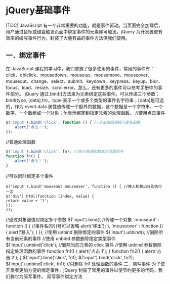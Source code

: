# jQuery基础事件
[TOC]
JavaScript 有一个非常重要的功能，就是事件驱动。当页面完全加载后，用户通过鼠标或键盘触发页面中绑定事件的元素即可触发。jQuery 为开发者更有效率的编写事件行为，封装了大量有益的事件方法供我们使用。
## 一．绑定事件
在 JavaScript 课程的学习中，我们掌握了很多使用的事件，常用的事件有：click、dblclick、mousedown、mouseup、mousemove、mouseover、mouseout、change、select、submit、keydown、keypress、keyup、blur、focus、load、resize、scrollerror。那么，还有更多的事件可以参考手册中的事件部分。
jQuery 通过.bind()方法来为元素绑定这些事件。可以传递三个参数：bind(type, [data],fn)，type 表示一个或多个类型的事件名字符串；[data]是可选的，作为 event.data 属性值传递一个额外的数据，这个数据是一个字符串、一个数字、一个数组或一个对象；fn表示绑定到指定元素的处理函数。
//使用点击事件
```javascript
$('input').bind('click', function () { //点击按钮后执行匿名函数
    alert('点击！');
});
```
//普通处理函数
```javascript
$('input').bind('click', fn); //执行普通函数式无须圆括号
function fn() {
    alert('点击！');
}
```
//可以同时绑定多个事件
```
$('input').bind('mouseout mouseover', function () { //移入和移出分别执行一次
$('div').html(function (index, value) {
return value + '1';
});
});
```
//通过对象键值对绑定多个参数
$('input').bind({ //传递一个对象
'mouseout' : function () { //事件名的引号可以省略
alert('移出');
},
'mouseover' : function () {
alert('移入');
}
});
//使用 unbind 删除绑定的事件
$('input').unbind(); //删除所有当前元素的事件
//使用 unbind 参数删除指定类型事件
$('input').unbind('click'); //删除当前元素的 click 事件
//使用 unbind 参数删除指定处理函数的事件
function fn1() {
alert('点击 1');
}
function fn2() {
alert('点击 2');
}
$('input').bind('click', fn1);
$('input').bind('click', fn2);
$('input').unbind('click', fn1); //只删除 fn1 处理函数的事件
二．简写事件
为了使开发者更加方便的绑定事件，jQuery 封装了常用的事件以便节约更多的代码。我
们称它为简写事件。
简写事件绑定方法